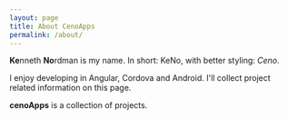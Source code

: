 ```yaml
---
layout: page
title: About CenoApps
permalink: /about/ 
---
```


**Ke**nneth **No**rdman is my name. In short: KeNo, with better styling: *Ceno*.

I enjoy developing in Angular, Cordova and Android. I'll collect project related information on this page.

**cenoApps** is a collection of projects. 



